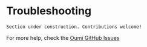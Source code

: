 # Troubleshooting

```{attention}
Section under construction. Contributions welcome!
```

For more help, check the [Oumi GitHub Issues](https://github.com/oumi-ai/oumi/issues)

